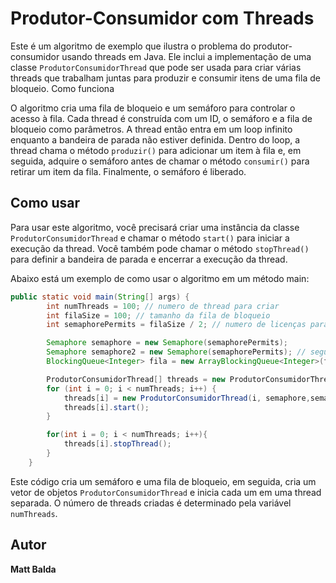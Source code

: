 # Produtor-Consumidor com Threads

Este é um algoritmo de exemplo que ilustra o problema do produtor-consumidor usando threads em Java. Ele inclui a implementação de uma classe `ProdutorConsumidorThread` que pode ser usada para criar várias threads que trabalham juntas para produzir e consumir itens de uma fila de bloqueio.
Como funciona

O algoritmo cria uma fila de bloqueio e um semáforo para controlar o acesso à fila. Cada thread é construída com um ID, o semáforo e a fila de bloqueio como parâmetros. A thread então entra em um loop infinito enquanto a bandeira de parada não estiver definida. Dentro do loop, a thread chama o método `produzir()` para adicionar um item à fila e, em seguida, adquire o semáforo antes de chamar o método `consumir()` para retirar um item da fila. Finalmente, o semáforo é liberado.

## Como usar
Para usar este algoritmo, você precisará criar uma instância da classe `ProdutorConsumidorThread` e chamar o método `start()` para iniciar a execução da thread. Você também pode chamar o método `stopThread()` para definir a bandeira de parada e encerrar a execução da thread.

Abaixo está um exemplo de como usar o algoritmo em um método main:
```java
public static void main(String[] args) {
        int numThreads = 100; // numero de thread para criar
        int filaSize = 100; // tamanho da fila de bloqueio
        int semaphorePermits = filaSize / 2; // numero de licenças para o semáforo

        Semaphore semaphore = new Semaphore(semaphorePermits);
        Semaphore semaphore2 = new Semaphore(semaphorePermits); // segunda Thread, para servi como DeadLocK
        BlockingQueue<Integer> fila = new ArrayBlockingQueue<Integer>(filaSize);

        ProdutorConsumidorThread[] threads = new ProdutorConsumidorThread[numThreads];
        for (int i = 0; i < numThreads; i++) {
            threads[i] = new ProdutorConsumidorThread(i, semaphore,semaphore2, fila);
            threads[i].start();
        }

        for(int i = 0; i < numThreads; i++){
            threads[i].stopThread();
        }
    }
``` 
Este código cria um semáforo e uma fila de bloqueio, em seguida, cria um vetor de objetos `ProdutorConsumidorThread` e inicia cada um em uma thread separada. O número de threads criadas é determinado pela variável `numThreads`.


## Autor
<div align="left" text="blue">
  <b> Matt Balda </b>
</div>
